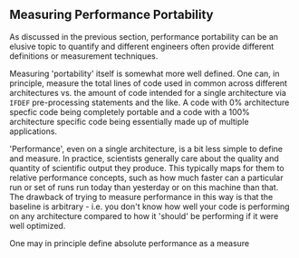 ## Measuring Performance Portability

As discussed in the previous section, performance portability can be an elusive topic to quantify 
and different engineers often provide different definitions or measurement techniques.

Measuring 'portability' itself is somewhat more well defined. One can, in principle, measure the 
total lines of code used in common across different architectures vs. the amount of code intended 
for a single architecture via ``IFDEF`` pre-processing statements and the like. A code with 0% 
architecture specfic code being completely portable and a code with a 100% architecture specific 
code being essentially made up of multiple applications. 

'Performance', even on a single architecture, is a bit less simple to define and measure. In 
practice, scientists generally care about the quality and quantity of scientific output they 
produce. This typically maps for them to relative performance concepts, such as how much faster 
can a particular run or set of runs run today than yesterday or on this machine than that. The 
drawback of trying to measure performance in this way is that the baseline is arbitrary - i.e. you 
don't know how well your code is performing on any architecture compared to how it 'should' be 
performing if it were well optimized.

One may 
in principle define absolute performance as a measure

